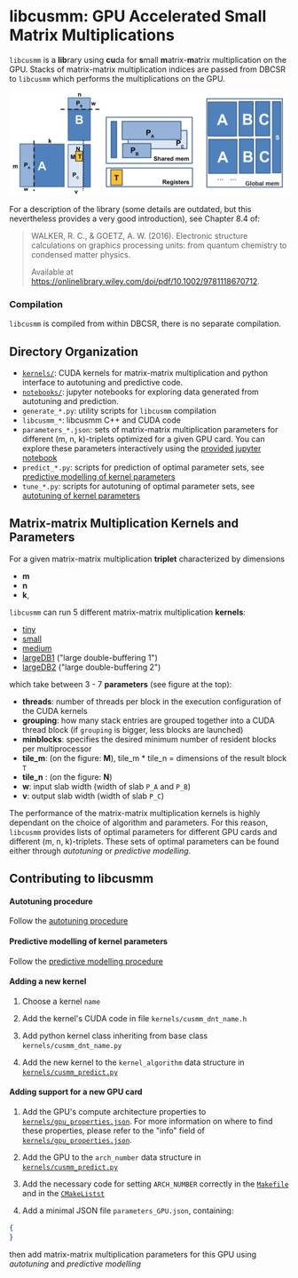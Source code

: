 # libcusmm: GPU Accelerated Small Matrix Multiplications

`libcusmm` is a **lib**rary using **cu**da for **s**mall **m**atrix-**m**atrix multiplication on the GPU. Stacks of matrix-matrix multiplication indices are passed from DBCSR to `libcusmm` which performs the multiplications on the GPU.

![libcusmm parameters](../../../../docs/images/libcusmm_parameters_and_memory.png)

For a description of the library (some details are outdated, but this nevertheless provides a very good introduction), see Chapter 8.4 of:

> WALKER, R. C., & GOETZ, A. W. (2016). Electronic structure calculations on graphics processing units: from quantum chemistry to condensed matter physics.
> 
> Available at https://onlinelibrary.wiley.com/doi/pdf/10.1002/9781118670712.

### Compilation

`libcusmm` is compiled from within DBCSR, there is no separate compilation.

## Directory Organization

- [`kernels/`](kernels/): CUDA kernels for matrix-matrix multiplication and python interface to autotuning and predictive code.
- [`notebooks/`](notebooks/): jupyter notebooks for exploring data generated from autotuning and prediction.
- `generate_*.py`: utility scripts for `libcusmm` compilation
- `libcusmm_*`: libcusmm C++ and CUDA code
- `parameters_*.json`: sets of matrix-matrix multiplication parameters for different (m, n, k)-triplets optimized for a given GPU card. You can explore these parameters interactively using the [provided jupyter notebook](notebooks/inspect_autotuned_parameters.ipynb)
- `predict_*.py`: scripts for prediction of optimal parameter sets, see [predictive modelling of kernel parameters](#predictive-modelling-of-kernel-parameters)
- `tune_*.py`: scripts for autotuning of optimal parameter sets, see [autotuning of kernel parameters](#autotuning-procedure)

## Matrix-matrix Multiplication Kernels and Parameters

For a given matrix-matrix multiplication **triplet** characterized by dimensions

- **m**
- **n**
- **k**,

`libcusmm` can run 5 different matrix-matrix multiplication **kernels**:

- [tiny](kernels/cusmm_dnt_tiny.h)
- [small](kernels/cusmm_dnt_small.h)
- [medium](kernels/cusmm_dnt_medium.h)
- [largeDB1](kernels/cusmm_dnt_largeDB1.h) ("large double-buffering 1")
- [largeDB2](kernels/cusmm_dnt_largeDB2.h) ("large double-buffering 2")

which take between 3 - 7 **parameters** (see figure at the top):

- **threads**: number of threads per block in the execution configuration of the CUDA kernels
- **grouping**: how many stack entries are grouped together into a CUDA thread block (if `grouping` is bigger, less blocks are launched)
- **minblocks**: specifies the desired minimum number of resident blocks per multiprocessor
- **tile_m**: (on the figure: **M**), tile_m * tile_n = dimensions of the result block `T`
- **tile_n** : (on the figure: **N**)
- **w**: input slab width (width of slab `P_A` and `P_B`)
- **v**: output slab width (width of slab `P_C`)

The performance of the matrix-matrix multiplication kernels is highly dependant on the choice of algorithm and  parameters. For this reason, `libcusmm` provides lists of optimal parameters for different GPU cards and different (m, n, k)-triplets. These sets of optimal parameters can be found either through *autotuning* or *predictive modelling*.

## Contributing to libcusmm

#### Autotuning procedure

Follow the [autotuning procedure](tune.md)

#### Predictive modelling of kernel parameters

Follow the [predictive modelling procedure](predict.md)

#### Adding a new kernel

1. Choose a kernel `name`

2. Add the kernel's CUDA code in file `kernels/cusmm_dnt_name.h`

3. Add python kernel class inheriting from base class `kernels/cusmm_dnt_name.py`

4. Add the new kernel to the `kernel_algorithm` data structure in [`kernels/cusmm_predict.py`](kernels/cusmm_predict.py)

#### Adding support for a new GPU card

1. Add the GPU's compute architecture properties to [`kernels/gpu_properties.json`](kernels/gpu_properties.json). For more information on where to find these properties, please refer to the "info" field of [`kernels/gpu_properties.json`](kernels/gpu_properties.json).

2. Add the GPU to the `arch_number` data structure in [`kernels/cusmm_predict.py`](kernels/cusmm_predict.py)

3. Add the necessary code for setting `ARCH_NUMBER` correctly in the [`Makefile`](../../../../Makefile) and in the [`CMakeListst`](CMakeLists.txt)

4. Add a minimal JSON file `parameters_GPU.json`, containing:

```json
{
}
```

then add matrix-matrix multiplication parameters for this GPU using *autotuning* and *predictive modelling*
